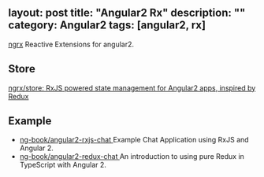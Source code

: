layout: post
title: "Angular2 Rx"
description: ""
category: Angular2
tags: [angular2, rx]
---

[ngrx](https://github.com/ngrx) Reactive Extensions for angular2.

## Store

[ngrx/store: RxJS powered state management for Angular2 apps, inspired by Redux](https://github.com/ngrx/store)

## Example

- [ng-book/angular2-rxjs-chat ](https://github.com/ng-book/angular2-rxjs-chat) Example Chat Application using RxJS and Angular 2.
- [ng-book/angular2-redux-chat ](https://github.com/ng-book/angular2-redux-chat) An introduction to using pure Redux in TypeScript with Angular 2.
